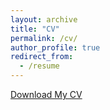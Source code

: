 ```yaml
---
layout: archive
title: "CV"
permalink: /cv/
author_profile: true
redirect_from:
  - /resume
---
```


[Download My CV](assets/CV.pdf)


